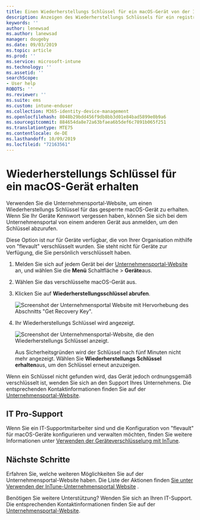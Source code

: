 ```yaml
---
title: Einen Wiederherstellungs Schlüssel für ein macOS-Gerät von der InTune-Unternehmensportal-Website erhalten
description: Anzeigen des Wiederherstellungs Schlüssels für ein registriertes, verwaltetes macOS-Gerät
keywords: ''
author: lenewsad
ms.author: lanewsad
manager: dougeby
ms.date: 09/03/2019
ms.topic: article
ms.prod: ''
ms.service: microsoft-intune
ms.technology: ''
ms.assetid: ''
searchScope:
- User help
ROBOTS: ''
ms.reviewer: ''
ms.suite: ems
ms.custom: intune-enduser
ms.collection: M365-identity-device-management
ms.openlocfilehash: 8048b29bdd456f9db8bb3d01e84bad5899e0b9a6
ms.sourcegitcommit: 884654da8e72a63bfaea6b5def6c7891b065f251
ms.translationtype: MTE75
ms.contentlocale: de-DE
ms.lasthandoff: 10/09/2019
ms.locfileid: "72163561"
---
```

# <a name="get-a-recovery-key-for-a-macos-device"></a>Wiederherstellungs Schlüssel für ein macOS-Gerät erhalten

Verwenden Sie die Unternehmensportal-Website, um einen Wiederherstellungs Schlüssel für das gesperrte macOS-Gerät zu erhalten. Wenn Sie Ihr Geräte Kennwort vergessen haben, können Sie sich bei dem Unternehmensportal von einem anderen Gerät aus anmelden, um den Schlüssel abzurufen.  

Diese Option ist nur für Geräte verfügbar, die von Ihrer Organisation mithilfe von "flevault" verschlüsselt wurden. Sie steht nicht für Geräte zur Verfügung, die Sie persönlich verschlüsselt haben.

1. Melden Sie sich auf jedem Gerät bei der [Unternehmensportal-Website](https://portal.manage.microsoft.com) an, und wählen Sie die **Menü** Schaltfläche > **Geräte**aus.  
2. Wählen Sie das verschlüsselte macOS-Gerät aus.  
3. Klicken Sie auf **Wiederherstellungsschlüssel abrufen**.  

    ![Screenshot der Unternehmensportal Website mit Hervorhebung des Abschnitts "Get Recovery Key".](./media/1907-recovery2-cpweb-intune.PNG)  

4. Ihr Wiederherstellungs Schlüssel wird angezeigt.

    ![Screenshot der Unternehmensportal-Website, die den Wiederherstellungs Schlüssel anzeigt.](./media/1907-recovery-cpweb-intune.PNG)  

    Aus Sicherheitsgründen wird der Schlüssel nach fünf Minuten nicht mehr angezeigt. Wählen Sie **Wiederherstellungs Schlüssel erhalten**aus, um den Schlüssel erneut anzuzeigen.

Wenn ein Schlüssel nicht gefunden wird, das Gerät jedoch ordnungsgemäß verschlüsselt ist, wenden Sie sich an den Support Ihres Unternehmens. Die entsprechenden Kontaktinformationen finden Sie auf der [Unternehmensportal-Website](https://go.microsoft.com/fwlink/?linkid=2010980).  

## <a name="it-pro-support"></a>IT Pro-Support

Wenn Sie ein IT-Supportmitarbeiter sind und die Konfiguration von "flevault" für macOS-Geräte konfigurieren und verwalten möchten, finden Sie weitere Informationen unter [Verwenden der Geräteverschlüsselung mit InTune](/intune/protect/encrypt-devices).

## <a name="next-steps"></a>Nächste Schritte

Erfahren Sie, welche weiteren Möglichkeiten Sie auf der Unternehmensportal-Website haben. Die Liste der Aktionen finden [Sie unter Verwenden der InTune-Unternehmensportal Website](using-the-intune-company-portal-website.md) .  

Benötigen Sie weitere Unterstützung? Wenden Sie sich an Ihren IT-Support. Die entsprechenden Kontaktinformationen finden Sie auf der [Unternehmensportal-Website](https://go.microsoft.com/fwlink/?linkid=2010980).  
